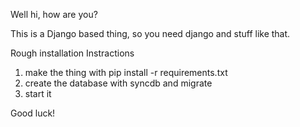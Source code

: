 Well hi, how are you?

This is a Django based thing, so you need django and stuff like that.

Rough installation Instractions

1. make the thing with pip install -r requirements.txt
1. create the database with syncdb and migrate
1. start it

Good luck!
